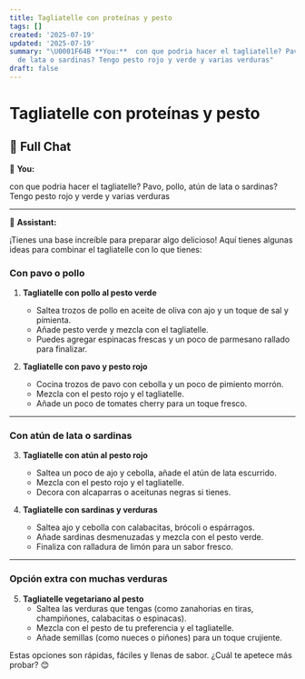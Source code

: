 ```yaml
---
title: Tagliatelle con proteínas y pesto
tags: []
created: '2025-07-19'
updated: '2025-07-19'
summary: "\U0001F64B **You:**  con que podria hacer el tagliatelle? Pavo, pollo, atún
  de lata o sardinas? Tengo pesto rojo y verde y varias verduras"
draft: false
---
```


# Tagliatelle con proteínas y pesto

## 🧠 Full Chat

🙋 **You:**

con que podria hacer el tagliatelle? Pavo, pollo, atún de lata o sardinas? Tengo pesto rojo y verde y varias verduras

---

🤖 **Assistant:**

¡Tienes una base increíble para preparar algo delicioso! Aquí tienes algunas ideas para combinar el tagliatelle con lo que tienes:

### **Con pavo o pollo**  
1. **Tagliatelle con pollo al pesto verde**  
   - Saltea trozos de pollo en aceite de oliva con ajo y un toque de sal y pimienta.  
   - Añade pesto verde y mezcla con el tagliatelle.  
   - Puedes agregar espinacas frescas y un poco de parmesano rallado para finalizar.

2. **Tagliatelle con pavo y pesto rojo**  
   - Cocina trozos de pavo con cebolla y un poco de pimiento morrón.  
   - Mezcla con el pesto rojo y el tagliatelle.  
   - Añade un poco de tomates cherry para un toque fresco.

---

### **Con atún de lata o sardinas**  
3. **Tagliatelle con atún al pesto rojo**  
   - Saltea un poco de ajo y cebolla, añade el atún de lata escurrido.  
   - Mezcla con el pesto rojo y el tagliatelle.  
   - Decora con alcaparras o aceitunas negras si tienes.

4. **Tagliatelle con sardinas y verduras**  
   - Saltea ajo y cebolla con calabacitas, brócoli o espárragos.  
   - Añade sardinas desmenuzadas y mezcla con el pesto verde.  
   - Finaliza con ralladura de limón para un sabor fresco.

---

### **Opción extra con muchas verduras**  
5. **Tagliatelle vegetariano al pesto**  
   - Saltea las verduras que tengas (como zanahorias en tiras, champiñones, calabacitas o espinacas).  
   - Mezcla con el pesto de tu preferencia y el tagliatelle.  
   - Añade semillas (como nueces o piñones) para un toque crujiente.

Estas opciones son rápidas, fáciles y llenas de sabor. ¿Cuál te apetece más probar? 😊